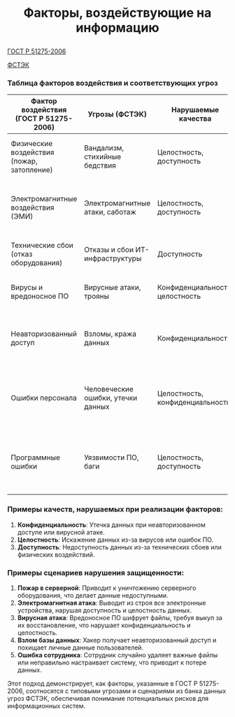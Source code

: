 # <p align = "center">Факторы, воздействующие на информацию</p>

[ГОСТ Р 51275-2006](https://docs.cntd.ru/document/1200057516)

[ФСТЭК](bdu.fstec.ru)

### Таблица факторов воздействия и соответствующих угроз

| **Фактор воздействия (ГОСТ Р 51275-2006)** | **Угрозы (ФСТЭК)** | **Нарушаемые качества** | **Примеры сценариев нарушения защищенности** |
|---------------------------------------------|----------------------|--------------------------|--------------------------------------------------|
| Физические воздействия (пожар, затопление)  | Вандализм, стихийные бедствия | Целостность, доступность | Пожар уничтожает серверное оборудование, делая данные недоступными. |
| Электромагнитные воздействия (ЭМИ)          | Электромагнитные атаки, саботаж | Целостность, доступность | Мощный электромагнитный импульс выводит из строя все электронные устройства. |
| Технические сбои (отказ оборудования)       | Отказы и сбои ИТ-инфраструктуры | Доступность | Сбой жесткого диска приводит к потере доступа к важным данным. |
| Вирусы и вредоносное ПО                     | Вирусные атаки, трояны | Конфиденциальность, целостность | Вирус шифрует файлы, требуя выкуп за их восстановление. |
| Неавторизованный доступ                     | Взломы, кража данных | Конфиденциальность | Хакер получает доступ к базе данных пользователей и похищает личные данные. |
| Ошибки персонала                            | Человеческие ошибки, утечки данных | Целостность, конфиденциальность | Сотрудник случайно удаляет важные файлы или отправляет конфиденциальные данные не тому адресату. |
| Программные ошибки                          | Уязвимости ПО, баги | Целостность, доступность | Ошибка в программном обеспечении приводит к некорректной обработке данных и их искажению. |

### Примеры качеств, нарушаемых при реализации факторов:
1. **Конфиденциальность**: Утечка данных при неавторизованном доступе или вирусной атаке.
2. **Целостность**: Искажение данных из-за вирусов или ошибок ПО.
3. **Доступность**: Недоступность данных из-за технических сбоев или физических воздействий.

### Примеры сценариев нарушения защищенности:
1. **Пожар в серверной**: Приводит к уничтожению серверного оборудования, что делает данные недоступными.
2. **Электромагнитная атака**: Выводит из строя все электронные устройства, нарушая доступность и целостность данных.
3. **Вирусная атака**: Вредоносное ПО шифрует файлы, требуя выкуп за их восстановление, что нарушает конфиденциальность и целостность.
4. **Взлом базы данных**: Хакер получает неавторизованный доступ и похищает личные данные пользователей.
5. **Ошибка сотрудника**: Сотрудник случайно удаляет важные файлы или неправильно настраивает систему, что приводит к потере данных.

Этот подход демонстрирует, как факторы, указанные в ГОСТ Р 51275-2006, соотносятся с типовыми угрозами и сценариями из банка данных угроз ФСТЭК, обеспечивая понимание потенциальных рисков для информационных систем.


